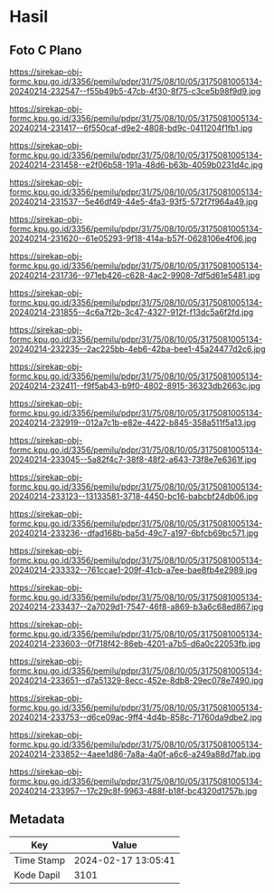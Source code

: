 # Hasil

## Foto C Plano

https://sirekap-obj-formc.kpu.go.id/3356/pemilu/pdpr/31/75/08/10/05/3175081005134-20240214-232547--f55b49b5-47cb-4f30-8f75-c3ce5b98f9d9.jpg

https://sirekap-obj-formc.kpu.go.id/3356/pemilu/pdpr/31/75/08/10/05/3175081005134-20240214-231417--6f550caf-d9e2-4808-bd9c-0411204f1fb1.jpg

https://sirekap-obj-formc.kpu.go.id/3356/pemilu/pdpr/31/75/08/10/05/3175081005134-20240214-231458--e2f06b58-191a-48d6-b63b-4059b0231d4c.jpg

https://sirekap-obj-formc.kpu.go.id/3356/pemilu/pdpr/31/75/08/10/05/3175081005134-20240214-231537--5e46df49-44e5-4fa3-93f5-572f7f964a49.jpg

https://sirekap-obj-formc.kpu.go.id/3356/pemilu/pdpr/31/75/08/10/05/3175081005134-20240214-231620--61e05293-9f18-414a-b57f-0628106e4f06.jpg

https://sirekap-obj-formc.kpu.go.id/3356/pemilu/pdpr/31/75/08/10/05/3175081005134-20240214-231736--971eb426-c628-4ac2-9908-7df5d61e5481.jpg

https://sirekap-obj-formc.kpu.go.id/3356/pemilu/pdpr/31/75/08/10/05/3175081005134-20240214-231855--4c6a7f2b-3c47-4327-912f-f13dc5a6f2fd.jpg

https://sirekap-obj-formc.kpu.go.id/3356/pemilu/pdpr/31/75/08/10/05/3175081005134-20240214-232235--2ac225bb-4eb6-42ba-bee1-45a24477d2c6.jpg

https://sirekap-obj-formc.kpu.go.id/3356/pemilu/pdpr/31/75/08/10/05/3175081005134-20240214-232411--f9f5ab43-b9f0-4802-8915-36323db2663c.jpg

https://sirekap-obj-formc.kpu.go.id/3356/pemilu/pdpr/31/75/08/10/05/3175081005134-20240214-232919--012a7c1b-e82e-4422-b845-358a511f5a13.jpg

https://sirekap-obj-formc.kpu.go.id/3356/pemilu/pdpr/31/75/08/10/05/3175081005134-20240214-233045--5a82f4c7-38f8-48f2-a643-73f8e7e6361f.jpg

https://sirekap-obj-formc.kpu.go.id/3356/pemilu/pdpr/31/75/08/10/05/3175081005134-20240214-233123--13133581-3718-4450-bc16-babcbf24db06.jpg

https://sirekap-obj-formc.kpu.go.id/3356/pemilu/pdpr/31/75/08/10/05/3175081005134-20240214-233236--dfad168b-ba5d-49c7-a197-6bfcb69bc571.jpg

https://sirekap-obj-formc.kpu.go.id/3356/pemilu/pdpr/31/75/08/10/05/3175081005134-20240214-233332--761ccae1-209f-41cb-a7ee-bae8fb4e2989.jpg

https://sirekap-obj-formc.kpu.go.id/3356/pemilu/pdpr/31/75/08/10/05/3175081005134-20240214-233437--2a7029d1-7547-46f8-a869-b3a6c68ed867.jpg

https://sirekap-obj-formc.kpu.go.id/3356/pemilu/pdpr/31/75/08/10/05/3175081005134-20240214-233603--0f718f42-86eb-4201-a7b5-d6a0c22053fb.jpg

https://sirekap-obj-formc.kpu.go.id/3356/pemilu/pdpr/31/75/08/10/05/3175081005134-20240214-233651--d7a51329-8ecc-452e-8db8-29ec078e7490.jpg

https://sirekap-obj-formc.kpu.go.id/3356/pemilu/pdpr/31/75/08/10/05/3175081005134-20240214-233753--d6ce09ac-9ff4-4d4b-858c-71760da9dbe2.jpg

https://sirekap-obj-formc.kpu.go.id/3356/pemilu/pdpr/31/75/08/10/05/3175081005134-20240214-233852--4aee1d86-7a8a-4a0f-a6c6-a249a88d7fab.jpg

https://sirekap-obj-formc.kpu.go.id/3356/pemilu/pdpr/31/75/08/10/05/3175081005134-20240214-233957--17c29c8f-9963-488f-b18f-bc4320d1757b.jpg


## Metadata

| Key        | Value               |
| ---------- | ------------------- |
| Time Stamp | 2024-02-17 13:05:41 |
| Kode Dapil | 3101                |



